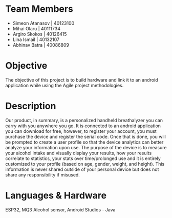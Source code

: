 # Team Members
* Simeon Atanasov | 40123100
* Mihai Olaru | 40111734
* Argiro Skokos | 40126415
* Lina Ismail | 40132107
* Abhinav Batra | 40086809

# Objective
The objective of this project is to build hardware and link it to an android application while using the Agile project methodologies. 
# Description
Our product, in summary, is a personalized handheld breathalyzer you can carry with you anywhere you go. It is connected to an android application you can download for free, however, to register your account, you must purchase the device and register the serial code. Once that is done, you will be prompted to create a user profile so that the device analytics can better analyze your information upon use. The purpose of the device is to measure your alcohol intake and visually display your results, how your results correlate to statistics, your stats over time/prolonged use and it is entirely customized to your profile (based on age, gender, weight, and height). This information is never shared outside of your personal device but does not share any responsibility if misused.  

# Languages & Hardware
ESP32, MQ3 Alcohol sensor, Android Studios - Java
